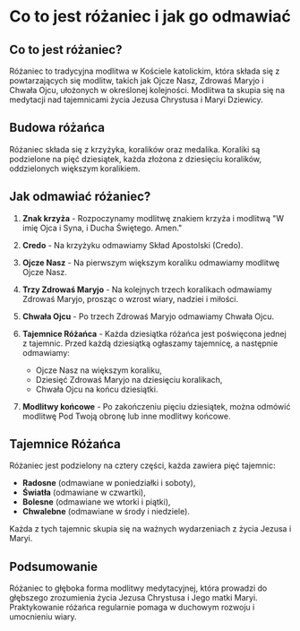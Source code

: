 # Co to jest różaniec i jak go odmawiać

## Co to jest różaniec?
Różaniec to tradycyjna modlitwa w Kościele katolickim, która składa się z powtarzających się modlitw, takich jak Ojcze Nasz, Zdrowaś Maryjo i Chwała Ojcu, ułożonych w określonej kolejności. Modlitwa ta skupia się na medytacji nad tajemnicami życia Jezusa Chrystusa i Maryi Dziewicy.

## Budowa różańca
Różaniec składa się z krzyżyka, koralików oraz medalika. Koraliki są podzielone na pięć dziesiątek, każda złożona z dziesięciu koralików, oddzielonych większym koralikiem.

## Jak odmawiać różaniec?
1. **Znak krzyża** - Rozpoczynamy modlitwę znakiem krzyża i modlitwą "W imię Ojca i Syna, i Ducha Świętego. Amen."

2. **Credo** - Na krzyżyku odmawiamy Skład Apostolski (Credo).

3. **Ojcze Nasz** - Na pierwszym większym koraliku odmawiamy modlitwę Ojcze Nasz.

4. **Trzy Zdrowaś Maryjo** - Na kolejnych trzech koralikach odmawiamy Zdrowaś Maryjo, prosząc o wzrost wiary, nadziei i miłości.

5. **Chwała Ojcu** - Po trzech Zdrowaś Maryjo odmawiamy Chwała Ojcu.

6. **Tajemnice Różańca** - Każda dziesiątka różańca jest poświęcona jednej z tajemnic. Przed każdą dziesiątką ogłaszamy tajemnicę, a następnie odmawiamy:
   - Ojcze Nasz na większym koraliku,
   - Dziesięć Zdrowaś Maryjo na dziesięciu koralikach,
   - Chwała Ojcu na końcu dziesiątki.

7. **Modlitwy końcowe** - Po zakończeniu pięciu dziesiątek, można odmówić modlitwę Pod Twoją obronę lub inne modlitwy końcowe.

## Tajemnice Różańca
Różaniec jest podzielony na cztery części, każda zawiera pięć tajemnic:
- **Radosne** (odmawiane w poniedziałki i soboty),
- **Światła** (odmawiane w czwartki),
- **Bolesne** (odmawiane we wtorki i piątki),
- **Chwalebne** (odmawiane w środy i niedziele).

Każda z tych tajemnic skupia się na ważnych wydarzeniach z życia Jezusa i Maryi.

## Podsumowanie
Różaniec to głęboka forma modlitwy medytacyjnej, która prowadzi do głębszego zrozumienia życia Jezusa Chrystusa i Jego matki Maryi. Praktykowanie różańca regularnie pomaga w duchowym rozwoju i umocnieniu wiary.
